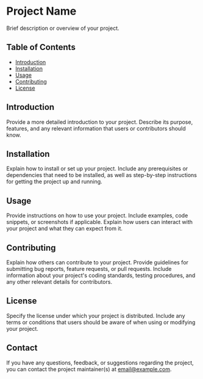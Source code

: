 # Project Name

Brief description or overview of your project.

## Table of Contents

- [Introduction](#introduction)
- [Installation](#installation)
- [Usage](#usage)
- [Contributing](#contributing)
- [License](#license)

## Introduction

Provide a more detailed introduction to your project. Describe its purpose, features, and any relevant information that users or contributors should know.

## Installation

Explain how to install or set up your project. Include any prerequisites or dependencies that need to be installed, as well as step-by-step instructions for getting the project up and running.

## Usage

Provide instructions on how to use your project. Include examples, code snippets, or screenshots if applicable. Explain how users can interact with your project and what they can expect from it.

## Contributing

Explain how others can contribute to your project. Provide guidelines for submitting bug reports, feature requests, or pull requests. Include information about your project's coding standards, testing procedures, and any other relevant details for contributors.

## License

Specify the license under which your project is distributed. Include any terms or conditions that users should be aware of when using or modifying your project.

## Contact

If you have any questions, feedback, or suggestions regarding the project, you can contact the project maintainer(s) at [email@example.com](mailto:email@example.com).
